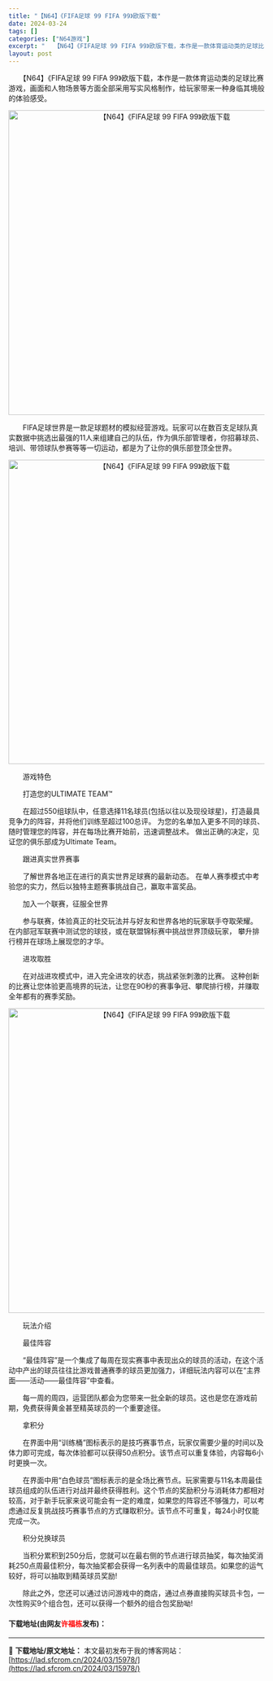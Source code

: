 ```yaml
---
title: "【N64】《FIFA足球 99 FIFA 99》欧版下载"
date: 2024-03-24
tags: []
categories: ["N64游戏"]
excerpt: "　　【N64】《FIFA足球 99 FIFA 99》欧版下载，本作是一款体育运动类的足球比赛游戏，画面和人物场景等方面全部采用写实风格制作，给玩家带来一种身临其境般的体验感受。 　　FIFA足球世界是一款足球题材的模拟经营游戏。玩家可以在数百支足球队真实数据中挑选出最强的11人来组建自己的队伍，作为&hellip;"
layout: post
---
```


 <p>　　【N64】《FIFA足球 99 FIFA 99》欧版下载，本作是一款体育运动类的足球比赛游戏，画面和人物场景等方面全部采用写实风格制作，给玩家带来一种身临其境般的体验感受。</p> <p align="center"><img align="" border="0" src="https://lad.sfcrom.cn/wp-content/uploads/2024/03/20240324_66003bb62a5f2.png" width="599" alt="【N64】《FIFA足球 99 FIFA 99》欧版下载" /></p> <p>　　FIFA足球世界是一款足球题材的模拟经营游戏。玩家可以在数百支足球队真实数据中挑选出最强的11人来组建自己的队伍，作为俱乐部管理者，你招募球员、培训、带领球队参赛等等一切运动，都是为了让你的俱乐部登顶全世界。</p> <p align="center"><img align="" border="0" src="https://lad.sfcrom.cn/wp-content/uploads/2024/03/20240324_66003bb782e13.png" width="598" alt="【N64】《FIFA足球 99 FIFA 99》欧版下载" /></p> <p>　　游戏特色</p> <p>　　打造您的ULTIMATE TEAM&trade;</p> <p>　　在超过550组球队中，任意选择11名球员(包括以往以及现役球星)，打造最具竞争力的阵容，并将他们训练至超过100总评。 为您的名单加入更多不同的球员、随时管理您的阵容，并在每场比赛开始前，迅速调整战术。 做出正确的决定，见证您的俱乐部成为Ultimate Team。</p> <p>　　跟进真实世界赛事</p> <p>　　了解世界各地正在进行的真实世界足球赛的最新动态。 在单人赛季模式中考验您的实力，然后以独特主题赛事挑战自己，赢取丰富奖品。</p> <p>　　加入一个联赛，征服全世界</p> <p>　　参与联赛，体验真正的社交玩法并与好友和世界各地的玩家联手夺取荣耀。 在内部冠军联赛中测试您的球技，或在联盟锦标赛中挑战世界顶级玩家， 攀升排行榜并在球场上展现您的才华。</p> <p>　　进攻取胜</p> <p>　　在对战进攻模式中，进入完全进攻的状态，挑战紧张刺激的比赛。 这种创新的比赛让您体验更高境界的玩法，让您在90秒的赛事争冠、攀爬排行榜，并赚取全年都有的赛季奖励。</p> <p align="center"><img align="" border="0" src="https://lad.sfcrom.cn/wp-content/uploads/2024/03/20240324_66003bb879e3f.png" width="599" alt="【N64】《FIFA足球 99 FIFA 99》欧版下载" /></p> <p>　　玩法介绍</p> <p>　　最佳阵容</p> <p>　　&ldquo;最佳阵容&rdquo;是一个集成了每周在现实赛事中表现出众的球员的活动，在这个活动中产出的球员往往比游戏普通赛季的球员更加强力，详细玩法内容可以在&ldquo;主界面&mdash;&mdash;活动&mdash;&mdash;最佳阵容&rdquo;中查看。</p> <p>　　每一周的周四，运营团队都会为您带来一批全新的球员。这也是您在游戏前期，免费获得黄金甚至精英球员的一个重要途径。</p> <p>　　拿积分</p> <p>　　在界面中用&ldquo;训练桶&rdquo;图标表示的是技巧赛事节点，玩家仅需要少量的时间以及体力即可完成，每次体验都可以获得50点积分。该节点可以重复体验，内容每6小时更换一次。</p> <p>　　在界面中用&ldquo;白色球员&rdquo;图标表示的是全场比赛节点。玩家需要与11名本周最佳球员组成的队伍进行对战并最终获得胜利。这个节点的奖励积分与消耗体力都相对较高，对于新手玩家来说可能会有一定的难度，如果您的阵容还不够强力，可以考虑通过反复挑战技巧赛事节点的方式赚取积分。该节点不可重复，每24小时仅能完成一次。</p> <p>　　积分兑换球员</p> <p>　　当积分累积到250分后，您就可以在最右侧的节点进行球员抽奖，每次抽奖消耗250点周最佳积分，每次抽奖都会获得一名列表中的周最佳球员。如果您的运气较好，将可以抽取到精英球员奖励!</p> <p>　　除此之外，您还可以通过访问游戏中的商店，通过点券直接购买球员卡包，一次性购买9个组合包，还可以获得一个额外的组合包奖励呦!</p> <p><h4>下载地址(由网友<font color="red">许福栋</font>发布)：</h4></p> 

---
📖 **下载地址/原文地址：** 本文最初发布于我的博客网站：[https://lad.sfcrom.cn/2024/03/15978/](https://lad.sfcrom.cn/2024/03/15978/)

